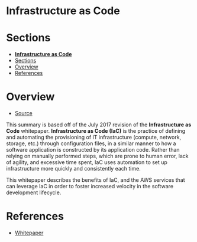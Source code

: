 # **Infrastructure as Code**

# Sections
- [**Infrastructure as Code**](#infrastructure-as-code)
- [Sections](#sections)
- [Overview](#overview)
- [References](#references)

# Overview
- [Source](https://d1.awsstatic.com/whitepapers/DevOps/infrastructure-as-code.pdf)

This summary is based off of the July 2017 revision of the **Infrastructure as Code** whitepaper. **Infrastructure as Code (IaC)** is the practice of defining and automating the provisioning of IT infrastructure (compute, network, storage, etc.) through configuration files, in a similar manner to how a software application is constructed by its application code. Rather than relying on manually performed steps, which are prone to human error, lack of agility, and excessive time spent, IaC uses automation to set up infrastructure more quickly and consistently each time.

This whitepaper describes the benefits of IaC, and the AWS services that can leverage IaC in order to foster increased velocity in the software development lifecycle.

# References
- [Whitepaper](https://d1.awsstatic.com/whitepapers/DevOps/infrastructure-as-code.pdf)
